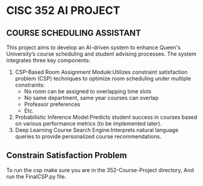 # CISC 352 AI PROJECT

## COURSE SCHEDULING ASSISTANT

This project aims to develop an AI-driven system to enhance Queen's University’s course scheduling and student advising processes. The system integrates three key components:

1. CSP-Based Room Assignment Module:Utilizes constraint satisfaction problem (CSP) techniques to optimize room scheduling under multiple constraints:
   * No room can be assigned to overlapping time slots
   * No same department, same year courses can overlap
   * Professor preferences
   * Etc.
2. Probabilistic Inference Model:Predicts student success in courses based on various performance metrics (to be implemented later).
3. Deep Learning Course Search Engine:Interprets natural language queries to provide personalized course recommendations.

## Constrain Satisfaction Problem

To run the csp make sure you are in the 352-Course-Project directory, And run the FinalCSP.py file.
